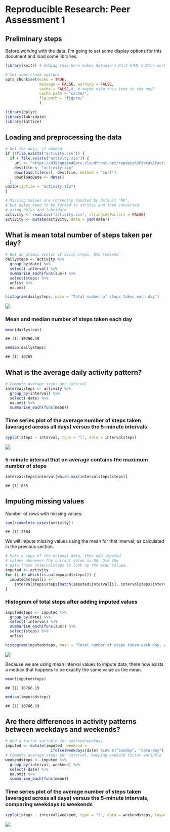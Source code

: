# Reproducible Research: Peer Assessment 1

## Preliminary steps
Before working with the data, I'm going to set some display options for this document and load some libraries.

```r
library(knitr) # Adding this here makes RStudio's Knit HTML button work

# Set some chunk options
opts_chunk$set(echo = TRUE,
               message = FALSE, warning = FALSE,
               cache = FALSE,#, # maybe make this true in the end?
               cache.path = "cache/", 
               fig.path = "figure/"
               )
```


```r
library(dplyr)
library(lubridate)
library(lattice)
```

## Loading and preprocessing the data

```r
# Get the data, if needed.
if (!file.exists("activity.csv")) {
  if (!file.exists("activity.zip")) {
    url <- "https://d396qusza40orc.cloudfront.net/repdata%2Fdata%2Factivity.zip"
    destfile <- "activity.zip"
    download.file(url, destfile, method = "curl")
    downloadDate <- date()
  }
unzip(zipfile = "activity.zip")
}

# Missing values are correctly handled by default 'NA',
# but dates need to be forced to strings and then converted
# using dplyr and lubridate.
activity <- read.csv("activity.csv", stringsAsFactors = FALSE)
activity <- mutate(activity, date = ymd(date))
```


## What is mean total number of steps taken per day?

```r
# Get an atomic vector of daily steps, NAs removed
dailysteps <- activity %>%
  group_by(date) %>% 
  select(-interval) %>%
  summarise_each(funs(sum)) %>% 
  select(steps) %>% 
  unlist %>% 
  na.omit
```


```r
histogram(dailysteps, main = "Total number of steps taken each day")
```

![](figure/unnamed-chunk-2-1.png) 

### Mean and median number of steps taken each day

```r
mean(dailysteps)
```

```
## [1] 10766.19
```

```r
median(dailysteps)
```

```
## [1] 10765
```


## What is the average daily activity pattern?

```r
# Compute average steps per interval
intervalsteps <- activity %>%
  group_by(interval) %>%
  select(-date) %>%
  na.omit %>%
  summarise_each(funs(mean))
```

### Time series plot of the average number of steps taken (averaged across all days) versus the 5-minute intervals

```r
xyplot(steps ~ interval, type = "l", data = intervalsteps)
```

![](figure/unnamed-chunk-4-1.png) 

### 5-minute interval that on average contains the maximum number of steps

```r
intervalsteps$interval[which.max(intervalsteps$steps)]
```

```
## [1] 835
```

## Imputing missing values
Number of rows with missing values:

```r
sum(!complete.cases(activity))
```

```
## [1] 2304
```

We will impute missing values using the mean for that interval, as calculated in the previous section.

```r
# Make a copy of the orignal data, then add imputed
# values whenever the current value is NA. Use the
# data frame intervalsteps to look up the mean values.
imputed <- activity
for (i in which(is.na(imputed$steps))) {
  imputed$steps[i] <- 
    intervalsteps$steps[match(imputed$interval[i], intervalsteps$interval)]
}
```

### Histogram of total steps after adding imputed values

```r
imputedsteps <- imputed %>%
  group_by(date) %>% 
  select(-interval) %>%
  summarise_each(funs(sum)) %>% 
  select(steps) %>% 
  unlist
```

```r
histogram(imputedsteps, main = "Total number of steps taken each day, with imputed values")
```

![](figure/unnamed-chunk-9-1.png) 

Because we are using mean interval values to impute data, there now exists a median that happens to be exactly the same value as the mean.

```r
mean(imputedsteps)
```

```
## [1] 10766.19
```

```r
median(imputedsteps)
```

```
## [1] 10766.19
```


## Are there differences in activity patterns between weekdays and weekends?

```r
# Add a factor variable for weekend/weekday
imputed <- mutate(imputed, weekend = 
                    ifelse(weekdays(date) %in% c("Sunday", "Saturday"), "weekend", "weekday"))
# Compute average steps per interval, keeping weekend factor variable
weekendsteps <- imputed %>%
  group_by(interval, weekend) %>%
  select(-date) %>%
  na.omit %>%
  summarise_each(funs(mean))
```
### Time series plot of the average number of steps taken (averaged across all days) versus the 5-minute intervals, comparing weekdays to weekends

```r
xyplot(steps ~ interval|weekend, type = "l", data = weekendsteps, layout=c(1, 2))
```

![](figure/unnamed-chunk-11-1.png) 

